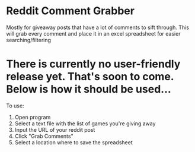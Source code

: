 # Reddit Comment Grabber
 Mostly for giveaway posts that have a lot of comments to sift through. This will grab every comment and place it in an excel spreadsheet for easier searching/filtering


# There is currently no user-friendly release yet. That's soon to come. Below is how it should be used...

To use:
1)  Open program
2)  Select a text file with the list of games you're giving away
3)  Input the URL of your reddit post
4)  Click "Grab Comments"
5)  Select a location where to save the spreadsheet